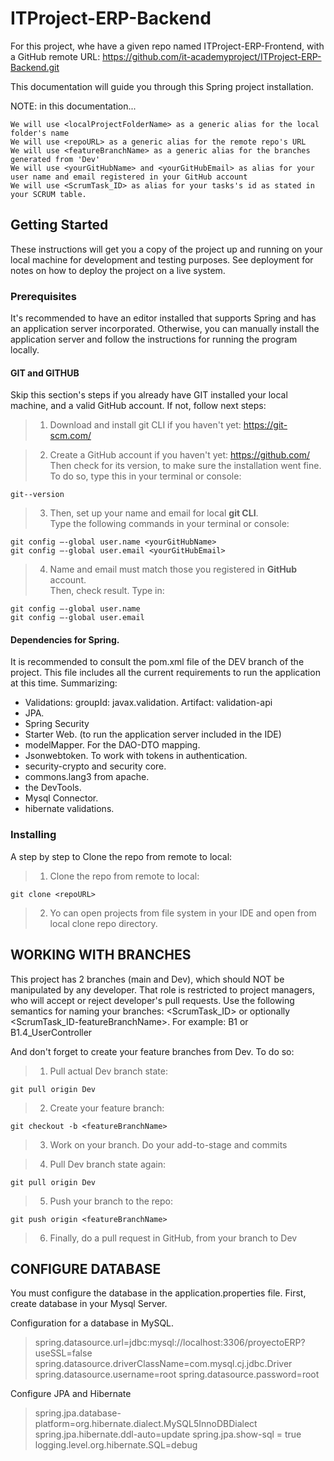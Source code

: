 # ITProject-ERP-Backend

For this project, whe have a given repo named ITProject-ERP-Frontend,
with a GitHub remote URL: https://github.com/it-academyproject/ITProject-ERP-Backend.git

This documentation will guide you through this Spring project installation.

NOTE: in this documentation...

    We will use <localProjectFolderName> as a generic alias for the local folder's name
    We will use <repoURL> as a generic alias for the remote repo's URL
    We will use <featureBranchName> as a generic alias for the branches generated from 'Dev'
    We will use <yourGitHubName> and <yourGitHubEmail> as alias for your user name and email registered in your GitHub account
    We will use <ScrumTask_ID> as alias for your tasks's id as stated in your SCRUM table.

## Getting Started

These instructions will get you a copy of the project up and running on your local machine for development and testing purposes. 
See deployment for notes on how to deploy the project on a live system.

### Prerequisites

It's recommended to have an editor installed that supports Spring and has an application server incorporated. 
Otherwise, you can manually install the application server and follow the instructions for running the program locally. 

#### GIT and GITHUB
Skip this section's steps if you already have GIT  installed your local machine, and a valid GitHub account.
If not, follow next steps:

> 1. Download and install git CLI if you haven't yet: https://git-scm.com/
 
> 2. Create a GitHub account if you haven't yet: https://github.com/
>    Then check for its version, to make sure the installation went fine.
>    To do so, type this in your terminal or console:

	git--version

> 3.  Then, set up your name and email for local **git CLI**.  
>     Type the following commands in your terminal or console:

    git config –-global user.name <yourGitHubName>
    git config –-global user.email <yourGitHubEmail>

> 4.  Name and email must match those you registered in **GitHub** account.  
>     Then, check result. Type in:

    git config –-global user.name
    git config –-global user.email

#### Dependencies for Spring.

It is recommended to consult the pom.xml file of the DEV branch of the project. This file includes all the current requirements to run the application at this time.
Summarizing:
- Validations: groupId: javax.validation. Artifact: validation-api
- JPA.
- Spring Security
- Starter Web. (to run the application server included in the IDE)
- modelMapper. For the DAO-DTO mapping.
- Jsonwebtoken. To work with tokens in authentication.
- security-crypto and security core.
- commons.lang3 from apache.
- the DevTools.
- Mysql Connector.
- hibernate validations. 


### Installing

A step by step to Clone the repo from remote to local:

> 1.  Clone the repo from remote to local:

    git clone <repoURL>

> 2.  Yo can open projects from file system in your IDE and open from local clone repo directory. 


## WORKING WITH BRANCHES

This project has 2 branches (main and Dev), which should NOT be manipulated by any developer.
That role is restricted to project managers, who will accept or reject developer's pull requests.
Use the following semantics for naming your branches: <ScrumTask_ID> or optionally <ScrumTask_ID-featureBranchName>.
For example: B1 or B1.4_UserController

And don't forget to create your feature branches from Dev.
To do so:
>1. Pull actual Dev branch state:
	
	git pull origin Dev
	
>2. Create your feature branch:

	git checkout -b <featureBranchName>

>3. Work on your branch. Do your add-to-stage and commits

>4. Pull Dev branch state again:
	
	git pull origin Dev
	
>5. Push your branch to the repo:

	git push origin <featureBranchName>
	
>6. Finally, do a pull request in GitHub, from your branch to Dev

## CONFIGURE DATABASE

You must configure the database in the application.properties file.
First, create database in your Mysql Server.

Configuration for a database in MySQL.

> spring.datasource.url=jdbc:mysql://localhost:3306/proyectoERP?useSSL=false
  spring.datasource.driverClassName=com.mysql.cj.jdbc.Driver
  spring.datasource.username=root
  spring.datasource.password=root
  
Configure JPA and Hibernate

> spring.jpa.database-platform=org.hibernate.dialect.MySQL5InnoDBDialect
  spring.jpa.hibernate.ddl-auto=update
  spring.jpa.show-sql = true
  logging.level.org.hibernate.SQL=debug

